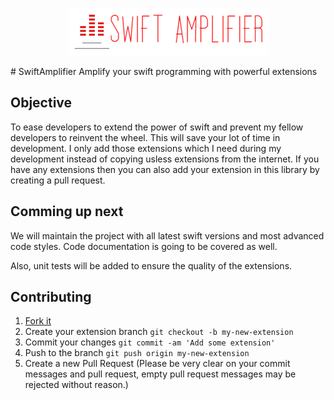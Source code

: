 <p align="center">
  <img src="swift-amplifier-logo.png" title="SwiftAmplifier">
</p>
# SwiftAmplifier
Amplify your swift programming with powerful extensions

## Objective
To ease developers to extend the power of swift and prevent my fellow developers to reinvent the wheel. This will save your lot of time in development. I only add those extensions which I need during my development instead of copying usless extensions from the internet. If you have any extensions then you can also add your extension in this library by creating a pull request.

## Comming up next
We will maintain the project with all latest swift versions and most advanced code styles. Code documentation is going to be covered as well.

Also, unit tests will be added to ensure the quality of the extensions.

## Contributing
1. [Fork it](https://github.com/rajatjain4061/SwiftAmplifier/fork)
2. Create your extension branch `git checkout -b my-new-extension`
3. Commit your changes `git commit -am 'Add some extension'`
4. Push to the branch `git push origin my-new-extension`
5. Create a new Pull Request (Please be very clear on your commit messages and pull request, empty pull request messages may be rejected without reason.)
